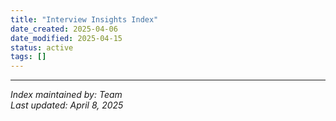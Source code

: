 ```yaml
---
title: "Interview Insights Index"
date_created: 2025-04-06
date_modified: 2025-04-15
status: active
tags: []
---
```


---


*Index maintained by: Team*  
*Last updated: April 8, 2025*
